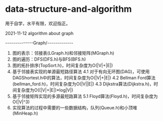 # data-structure-and-algorithm
用于自学，水平有限，欢迎指正。

2021-11-12 algorithm about graph

--------------Graph/-------------
1. 图的表示：邻接表(LGraph.h)和邻接矩阵(MGraph.h)
2. 图的遍历：DFS(DFS.h)与BFS(BFS.h)
3. 图的拓扑排序(TopSort.h)，时间复杂度为O(|V|+|E|)
4. 基于邻接表实现的单源最短路径算法
	4.1 对于有向无环图(DAG)，可使用DAGShortest.h中的算法，时间复杂度为O(|V|+|E|)
	4.2 Bellman Ford算法(bellman_ford.h)，时间复杂度为O(|V||E|)
	4.3 Dijkstra算法(Dijkstra.h)，时间复杂度为O((|V|+|E|)*log|V|)
5. 基于邻接矩阵实现的多源最短路算法
	5.1 Floyd算法(Floyd.h)，时间复杂度为O(|V|^3)
6. 实现算法的过程中需要的一些数据结构，队列(Queue.h)和小顶堆(MinHeap.h)
